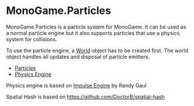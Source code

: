 # MonoGame.Particles

MonoGame.Particles is a particle system for MonoGame. It can be used as a normal particle
engine but it also supports particles that use a physics system for collisions.

To use the particle engine, a [World](Documentation/World.md)  object has to be created first. The world
object handles all updates and disposal of particle emitters.


* [Particles](Documentation/Particles.md)
* [Physics Engine](Documentation/Physics.md)

Physics engine is based on [Impulse Engine](https://github.com/RandyGaul/ImpulseEngine) by Randy Gaul

Spatial Hash is based on https://github.com/DoctorB/spatial-hash

